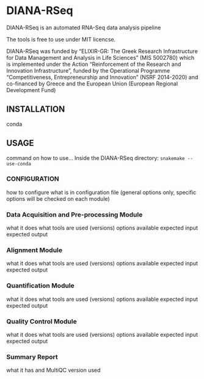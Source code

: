 # DIANA-RSeq
DIANA-RSeq is an automated RNA-Seq data analysis pipeline

The tools is free to use under MIT licencse.

DIANA-RSeq was funded by “ELIXIR-GR: The Greek Research Infrastructure for Data Management and Analysis in Life Sciences” (MIS 5002780) which is implemented under the Action “Reinforcement of the Research and Innovation Infrastructure”, funded by the Operational Programme “Competitiveness, Entrepreneurship and Innovation” (NSRF 2014-2020) and co-financed by Greece and the European Union (European Regional Development Fund)

## INSTALLATION
conda

## USAGE
command on how to use...
Inside the DIANA-RSeq directory:
`snakemake --use-conda`

### CONFIGURATION
how to configure
what is in configuration file (general options only, specific options will be checked on each module)

### Data Acquisition and Pre-processing Module
what it does
what tools are used (versions)
options available
expected input
expected output

### Alignment Module
what it does
what tools are used (versions)
options available
expected input
expected output

### Quantification Module
what it does
what tools are used (versions)
options available
expected input
expected output

### Quality Control Module
what it does
what tools are used (versions)
options available
expected input
expected output

### Summary Report
what it has and MultiQC version used
